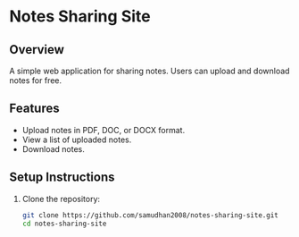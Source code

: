 # Notes Sharing Site

## Overview
A simple web application for sharing notes. Users can upload and download notes for free.

## Features
- Upload notes in PDF, DOC, or DOCX format.
- View a list of uploaded notes.
- Download notes.

## Setup Instructions
1. Clone the repository:
   ```bash
   git clone https://github.com/samudhan2008/notes-sharing-site.git
   cd notes-sharing-site
